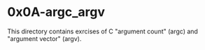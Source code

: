 # 0x0A-argc_argv

This directory contains exrcises of C "argument count" (argc) and "argument vector" (argv).


